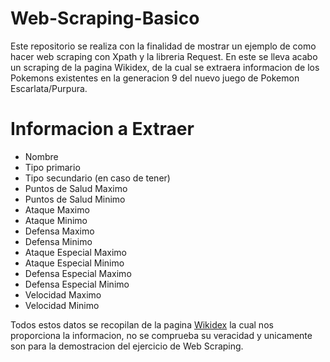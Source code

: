 # Web-Scraping-Basico

Este repositorio se realiza con la finalidad de mostrar un ejemplo de como hacer web scraping con Xpath y la libreria Request.
En este se lleva acabo un scraping de la pagina Wikidex, de la cual se extraera informacion de los Pokemons existentes en la generacion 9 del nuevo juego de Pokemon Escarlata/Purpura.

# Informacion a Extraer

* Nombre
* Tipo primario
* Tipo secundario (en caso de tener)
* Puntos de Salud Maximo
* Puntos de Salud Minimo
* Ataque Maximo
* Ataque Minimo
* Defensa Maximo
* Defensa Minimo
* Ataque Especial Maximo
* Ataque Especial Minimo
* Defensa Especial Maximo
* Defensa Especial Minimo
* Velocidad Maximo
* Velocidad Minimo

Todos estos datos se recopilan de la pagina [Wikidex](https://www.wikidex.net/wiki/Lista_de_Pok%C3%A9mon_seg%C3%BAn_la_Pok%C3%A9dex_de_Paldea) la cual nos proporciona la informacion, no se comprueba su veracidad y unicamente son para la demostracion del ejercicio de Web Scraping.

